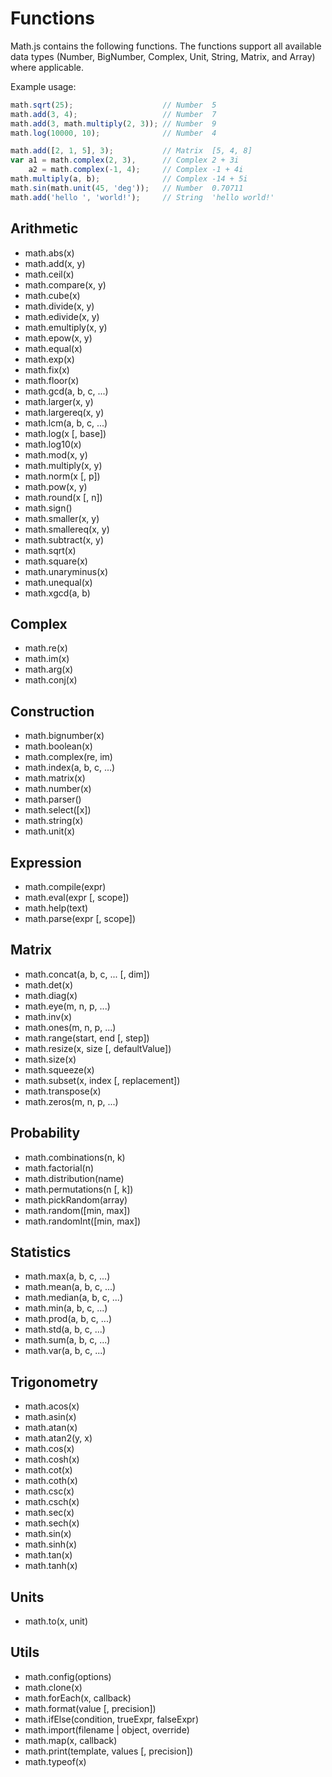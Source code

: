 # Functions

Math.js contains the following functions. The functions support all available
data types (Number, BigNumber, Complex, Unit, String, Matrix, and Array) where
applicable.

Example usage:

```js
math.sqrt(25);                    // Number  5
math.add(3, 4);                   // Number  7
math.add(3, math.multiply(2, 3)); // Number  9
math.log(10000, 10);              // Number  4

math.add([2, 1, 5], 3);           // Matrix  [5, 4, 8]
var a1 = math.complex(2, 3),      // Complex 2 + 3i
    a2 = math.complex(-1, 4);     // Complex -1 + 4i
math.multiply(a, b);              // Complex -14 + 5i
math.sin(math.unit(45, 'deg'));   // Number  0.70711
math.add('hello ', 'world!');     // String  'hello world!'
```


## Arithmetic

- math.abs(x)
- math.add(x, y)
- math.ceil(x)
- math.compare(x, y)
- math.cube(x)
- math.divide(x, y)
- math.edivide(x, y)
- math.emultiply(x, y)
- math.epow(x, y)
- math.equal(x)
- math.exp(x)
- math.fix(x)
- math.floor(x)
- math.gcd(a, b, c, ...)
- math.larger(x, y)
- math.largereq(x, y)
- math.lcm(a, b, c, ...)
- math.log(x [, base])
- math.log10(x)
- math.mod(x, y)
- math.multiply(x, y)
- math.norm(x [, p])
- math.pow(x, y)
- math.round(x [, n])
- math.sign()
- math.smaller(x, y)
- math.smallereq(x, y)
- math.subtract(x, y)
- math.sqrt(x)
- math.square(x)
- math.unaryminus(x)
- math.unequal(x)
- math.xgcd(a, b)

## Complex

- math.re(x)
- math.im(x)
- math.arg(x)
- math.conj(x)

## Construction

- math.bignumber(x)
- math.boolean(x)
- math.complex(re, im)
- math.index(a, b, c, ...)
- math.matrix(x)
- math.number(x)
- math.parser()
- math.select([x])
- math.string(x)
- math.unit(x)

## Expression

- math.compile(expr)
- math.eval(expr [, scope])
- math.help(text)
- math.parse(expr [, scope])

## Matrix

- math.concat(a, b, c, ... [, dim])
- math.det(x)
- math.diag(x)
- math.eye(m, n, p, ...)
- math.inv(x)
- math.ones(m, n, p, ...)
- math.range(start, end [, step])
- math.resize(x, size [, defaultValue])
- math.size(x)
- math.squeeze(x)
- math.subset(x, index [, replacement])
- math.transpose(x)
- math.zeros(m, n, p, ...)

## Probability

- math.combinations(n, k)
- math.factorial(n)
- math.distribution(name)
- math.permutations(n [, k])
- math.pickRandom(array)
- math.random([min, max])
- math.randomInt([min, max])

## Statistics

- math.max(a, b, c, ...)
- math.mean(a, b, c, ...)
- math.median(a, b, c, ...)
- math.min(a, b, c, ...)
- math.prod(a, b, c, ...)
- math.std(a, b, c, ...)
- math.sum(a, b, c, ...)
- math.var(a, b, c, ...)

## Trigonometry

- math.acos(x)
- math.asin(x)
- math.atan(x)
- math.atan2(y, x)
- math.cos(x)
- math.cosh(x)
- math.cot(x)
- math.coth(x)
- math.csc(x)
- math.csch(x)
- math.sec(x)
- math.sech(x)
- math.sin(x)
- math.sinh(x)
- math.tan(x)
- math.tanh(x)

## Units

- math.to(x, unit)

## Utils

- math.config(options)
- math.clone(x)
- math.forEach(x, callback)
- math.format(value [, precision])
- math.ifElse(condition, trueExpr, falseExpr)
- math.import(filename | object, override)
- math.map(x, callback)
- math.print(template, values [, precision])
- math.typeof(x)
